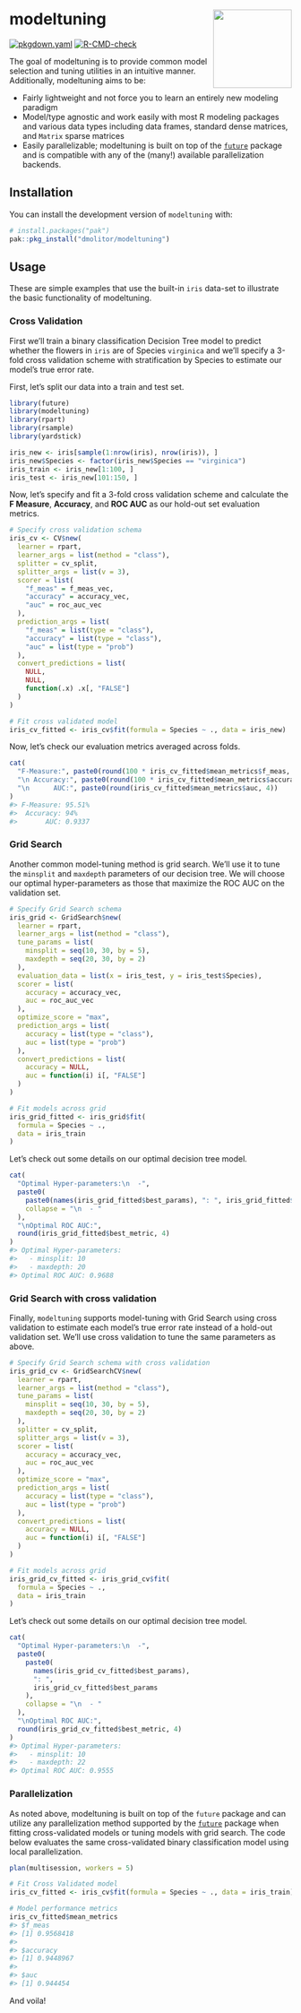 
<!-- README.md is generated from README.Rmd. Please edit that file -->

# modeltuning <img src='man/figures/logo-no-bg.png' align="right" height="140"/>

<!-- badges: start -->

[![pkgdown.yaml](https://github.com/dmolitor/modeltuning/actions/workflows/pkgdown.yaml/badge.svg)](https://github.com/dmolitor/modeltuning/actions/workflows/pkgdown.yaml)
[![R-CMD-check](https://github.com/dmolitor/modeltuning/actions/workflows/R-CMD-check.yaml/badge.svg)](https://github.com/dmolitor/modeltuning/actions/workflows/R-CMD-check.yaml)
<!-- badges: end -->

The goal of modeltuning is to provide common model selection and tuning
utilities in an intuitive manner. Additionally, modeltuning aims to be:

- Fairly lightweight and not force you to learn an entirely new modeling
  paradigm
- Model/type agnostic and work easily with most R modeling packages and
  various data types including data frames, standard dense matrices, and
  `Matrix` sparse matrices
- Easily parallelizable; modeltuning is built on top of the
  [`future`](https://future.futureverse.org/) package and is compatible
  with any of the (many!) available parallelization backends.

## Installation

You can install the development version of `modeltuning` with:

``` r
# install.packages("pak")
pak::pkg_install("dmolitor/modeltuning")
```

## Usage

These are simple examples that use the built-in `iris` data-set to
illustrate the basic functionality of modeltuning.

### Cross Validation

First we’ll train a binary classification Decision Tree model to predict
whether the flowers in `iris` are of Species `virginica` and we’ll
specify a 3-fold cross validation scheme with stratification by Species
to estimate our model’s true error rate.

First, let’s split our data into a train and test set.

``` r
library(future)
library(modeltuning)
library(rpart)
library(rsample)
library(yardstick)

iris_new <- iris[sample(1:nrow(iris), nrow(iris)), ]
iris_new$Species <- factor(iris_new$Species == "virginica")
iris_train <- iris_new[1:100, ]
iris_test <- iris_new[101:150, ]
```

Now, let’s specify and fit a 3-fold cross validation scheme and
calculate the **F Measure**, **Accuracy**, and **ROC AUC** as our
hold-out set evaluation metrics.

``` r
# Specify cross validation schema
iris_cv <- CV$new(
  learner = rpart,
  learner_args = list(method = "class"),
  splitter = cv_split,
  splitter_args = list(v = 3),
  scorer = list(
    "f_meas" = f_meas_vec,
    "accuracy" = accuracy_vec,
    "auc" = roc_auc_vec
  ), 
  prediction_args = list(
    "f_meas" = list(type = "class"),
    "accuracy" = list(type = "class"), 
    "auc" = list(type = "prob")
  ),
  convert_predictions = list(
    NULL,
    NULL,
    function(.x) .x[, "FALSE"]
  )
)

# Fit cross validated model
iris_cv_fitted <- iris_cv$fit(formula = Species ~ ., data = iris_new)
```

Now, let’s check our evaluation metrics averaged across folds.

``` r
cat(
  "F-Measure:", paste0(round(100 * iris_cv_fitted$mean_metrics$f_meas, 2), "%"),
  "\n Accuracy:", paste0(round(100 * iris_cv_fitted$mean_metrics$accuracy, 2), "%"),
  "\n      AUC:", paste0(round(iris_cv_fitted$mean_metrics$auc, 4))
)
#> F-Measure: 95.51% 
#>  Accuracy: 94% 
#>       AUC: 0.9337
```

### Grid Search

Another common model-tuning method is grid search. We’ll use it to tune
the `minsplit` and `maxdepth` parameters of our decision tree. We will
choose our optimal hyper-parameters as those that maximize the ROC AUC
on the validation set.

``` r
# Specify Grid Search schema
iris_grid <- GridSearch$new(
  learner = rpart,
  learner_args = list(method = "class"),
  tune_params = list(
    minsplit = seq(10, 30, by = 5),
    maxdepth = seq(20, 30, by = 2)
  ),
  evaluation_data = list(x = iris_test, y = iris_test$Species),
  scorer = list(
    accuracy = accuracy_vec,
    auc = roc_auc_vec
  ),
  optimize_score = "max",
  prediction_args = list(
    accuracy = list(type = "class"),
    auc = list(type = "prob")
  ),
  convert_predictions = list(
    accuracy = NULL,
    auc = function(i) i[, "FALSE"]
  )
)

# Fit models across grid
iris_grid_fitted <- iris_grid$fit(
  formula = Species ~ .,
  data = iris_train
)
```

Let’s check out some details on our optimal decision tree model.

``` r
cat(
  "Optimal Hyper-parameters:\n  -",
  paste0(
    paste0(names(iris_grid_fitted$best_params), ": ", iris_grid_fitted$best_params),
    collapse = "\n  - "
  ),
  "\nOptimal ROC AUC:", 
  round(iris_grid_fitted$best_metric, 4)
)
#> Optimal Hyper-parameters:
#>   - minsplit: 10
#>   - maxdepth: 20 
#> Optimal ROC AUC: 0.9688
```

### Grid Search with cross validation

Finally, `modeltuning` supports model-tuning with Grid Search using
cross validation to estimate each model’s true error rate instead of a
hold-out validation set. We’ll use cross validation to tune the same
parameters as above.

``` r
# Specify Grid Search schema with cross validation
iris_grid_cv <- GridSearchCV$new(
  learner = rpart,
  learner_args = list(method = "class"),
  tune_params = list(
    minsplit = seq(10, 30, by = 5),
    maxdepth = seq(20, 30, by = 2)
  ),
  splitter = cv_split,
  splitter_args = list(v = 3),
  scorer = list(
    accuracy = accuracy_vec,
    auc = roc_auc_vec
  ),
  optimize_score = "max",
  prediction_args = list(
    accuracy = list(type = "class"),
    auc = list(type = "prob")
  ),
  convert_predictions = list(
    accuracy = NULL,
    auc = function(i) i[, "FALSE"]
  )
)

# Fit models across grid
iris_grid_cv_fitted <- iris_grid_cv$fit(
  formula = Species ~ .,
  data = iris_train
)
```

Let’s check out some details on our optimal decision tree model.

``` r
cat(
  "Optimal Hyper-parameters:\n  -",
  paste0(
    paste0(
      names(iris_grid_cv_fitted$best_params), 
      ": ", 
      iris_grid_cv_fitted$best_params
    ),
    collapse = "\n  - "
  ),
  "\nOptimal ROC AUC:", 
  round(iris_grid_cv_fitted$best_metric, 4)
)
#> Optimal Hyper-parameters:
#>   - minsplit: 10
#>   - maxdepth: 22 
#> Optimal ROC AUC: 0.9555
```

### Parallelization

As noted above, modeltuning is built on top of the `future` package and
can utilize any parallelization method supported by the
[`future`](https://future.futureverse.org/) package when fitting
cross-validated models or tuning models with grid search. The code below
evaluates the same cross-validated binary classification model using
local parallelization.

``` r
plan(multisession, workers = 5)

# Fit Cross Validated model
iris_cv_fitted <- iris_cv$fit(formula = Species ~ ., data = iris_train)

# Model performance metrics
iris_cv_fitted$mean_metrics
#> $f_meas
#> [1] 0.9568418
#> 
#> $accuracy
#> [1] 0.9448967
#> 
#> $auc
#> [1] 0.944454
```

And voila!

